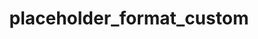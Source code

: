 ---
directive_id: 'placeholder_format_custom'
title: 'placeholder_format_custom'
values_markdown: |
  1. Custom [Perl compatible regular expression](http://www.pcre.org/).
  2. NULL - disables any current custom placeholders
description_markdown: |
  Specifies a custom placeholder format. Any text in your file matching the regular expression you provide will be captured as a placeholder..
  
  This directive works in addition to the placeholder_format_custom directive. For example, if you specify both `smartling.placeholder_format = IOS` and `smartling.placeholder_format_custom = \[.+?\]`, both iOS style placeholders (`%d`) and your custom placeholders (`[username]`) will be recognized.
  
examples:
    - type: generic
      code_single_line: smartling.placeholder_format_custom = \[.+?\]
      code_block_markdown:
      description_markdown:
        Any characters surrounded by square brackets will be treated as a placeholder. 
---